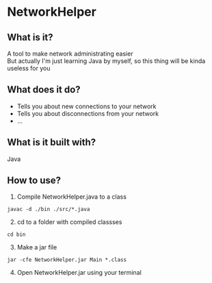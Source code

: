 # NetworkHelper
## What is it?
A tool to make network administrating easier  
But actually I'm just learning Java by myself, so this thing will be kinda useless for you
## What does it do?
- Tells you about new connections to your network
- Tells you about disconnections from your network
- ...
## What is it built with?
Java
## How to use?
1. Compile NetworkHelper.java to a class
```
javac -d ./bin ./src/*.java
```
2. cd to a folder with compiled classses
```
cd bin
```
3. Make a jar file
```
jar -cfe NetworkHelper.jar Main *.class
```
4. Open NetworkHelper.jar using your terminal
